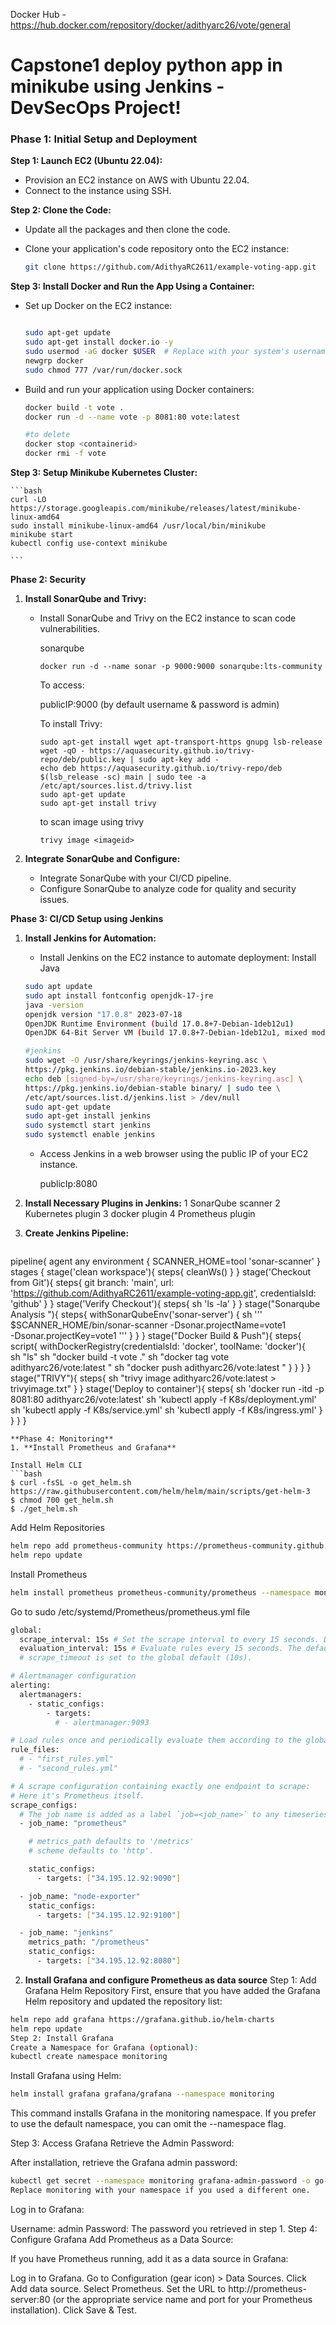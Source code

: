Docker Hub - https://hub.docker.com/repository/docker/adithyarc26/vote/general

# Capstone1 deploy python app in minikube using Jenkins - DevSecOps Project!
### **Phase 1: Initial Setup and Deployment**
**Step 1: Launch EC2 (Ubuntu 22.04):**

- Provision an EC2 instance on AWS with Ubuntu 22.04.
- Connect to the instance using SSH.

**Step 2: Clone the Code:**

- Update all the packages and then clone the code.
- Clone your application's code repository onto the EC2 instance:
    
    ```bash
    git clone https://github.com/AdithyaRC2611/example-voting-app.git
    ```
    

**Step 3: Install Docker and Run the App Using a Container:**

- Set up Docker on the EC2 instance:
    
    ```bash
    
    sudo apt-get update
    sudo apt-get install docker.io -y
    sudo usermod -aG docker $USER  # Replace with your system's username, e.g., 'ubuntu'
    newgrp docker
    sudo chmod 777 /var/run/docker.sock
    ```
    
- Build and run your application using Docker containers:
    
    ```bash
    docker build -t vote .
    docker run -d --name vote -p 8081:80 vote:latest
    
    #to delete
    docker stop <containerid>
    docker rmi -f vote
    ```
**Step 3: Setup Minikube Kubernetes Cluster:**

    ```bash
    curl -LO https://storage.googleapis.com/minikube/releases/latest/minikube-linux-amd64
    sudo install minikube-linux-amd64 /usr/local/bin/minikube
    minikube start
    kubectl config use-context minikube

    ```
**Phase 2: Security**
1. **Install SonarQube and Trivy:**
    - Install SonarQube and Trivy on the EC2 instance to scan code vulnerabilities.
        
        sonarqube
        ```
        docker run -d --name sonar -p 9000:9000 sonarqube:lts-community
        ```
        
        
        To access: 
        
        publicIP:9000 (by default username & password is admin)
        
        To install Trivy:
        ```
        sudo apt-get install wget apt-transport-https gnupg lsb-release
        wget -qO - https://aquasecurity.github.io/trivy-repo/deb/public.key | sudo apt-key add -
        echo deb https://aquasecurity.github.io/trivy-repo/deb $(lsb_release -sc) main | sudo tee -a /etc/apt/sources.list.d/trivy.list
        sudo apt-get update
        sudo apt-get install trivy        
        ```
        
        to scan image using trivy
        ```
        trivy image <imageid>
        ```
        
        
2. **Integrate SonarQube and Configure:**
    - Integrate SonarQube with your CI/CD pipeline.
    - Configure SonarQube to analyze code for quality and security issues.
  
**Phase 3: CI/CD Setup using Jenkins**
1. **Install Jenkins for Automation:**
    - Install Jenkins on the EC2 instance to automate deployment:
    Install Java
    
    ```bash
    sudo apt update
    sudo apt install fontconfig openjdk-17-jre
    java -version
    openjdk version "17.0.8" 2023-07-18
    OpenJDK Runtime Environment (build 17.0.8+7-Debian-1deb12u1)
    OpenJDK 64-Bit Server VM (build 17.0.8+7-Debian-1deb12u1, mixed mode, sharing)
    
    #jenkins
    sudo wget -O /usr/share/keyrings/jenkins-keyring.asc \
    https://pkg.jenkins.io/debian-stable/jenkins.io-2023.key
    echo deb [signed-by=/usr/share/keyrings/jenkins-keyring.asc] \
    https://pkg.jenkins.io/debian-stable binary/ | sudo tee \
    /etc/apt/sources.list.d/jenkins.list > /dev/null
    sudo apt-get update
    sudo apt-get install jenkins
    sudo systemctl start jenkins
    sudo systemctl enable jenkins
    ```
    
    - Access Jenkins in a web browser using the public IP of your EC2 instance.
        
        publicIp:8080
2. **Install Necessary Plugins in Jenkins:**
   1 SonarQube scanner
   2 Kubernetes plugin
   3 docker plugin
   4 Prometheus plugin

4. **Create Jenkins Pipeline:**
   ```groovy
pipeline{
    agent any
    environment {
        SCANNER_HOME=tool 'sonar-scanner'
    }
    stages {
        stage('clean workspace'){
            steps{
                cleanWs()
            }
        }
        stage('Checkout from Git'){
            steps{
                git branch: 'main', url: 'https://github.com/AdithyaRC2611/example-voting-app.git', credentialsId: 'github'
            }
        }
        stage('Verify Checkout'){
            steps{
                sh 'ls -la'
            }
        }
        stage("Sonarqube Analysis "){
            steps{
                withSonarQubeEnv('sonar-server') {
                    sh ''' $SCANNER_HOME/bin/sonar-scanner -Dsonar.projectName=vote1 \
                    -Dsonar.projectKey=vote1 '''
                }
            }
        }
        stage("Docker Build & Push"){
            steps{
                script{
                   withDockerRegistry(credentialsId: 'docker', toolName: 'docker'){  
                       sh "ls"
                       sh "docker build -t vote ."
                       sh "docker tag vote adithyarc26/vote:latest "
                       sh "docker push adithyarc26/vote:latest "
                    }
                }
            }
        }
        stage("TRIVY"){
            steps{
                sh "trivy image adithyarc26/vote:latest > trivyimage.txt" 
            }
        }
        stage('Deploy to container'){
            steps{
                sh 'docker run -itd -p 8081:80 adithyarc26/vote:latest'
                sh 'kubectl apply -f K8s/deployment.yml'
                sh 'kubectl apply -f K8s/service.yml'
                sh 'kubectl apply -f K8s/ingress.yml'
            }
        }
    }
}


```
**Phase 4: Monitoring**
1. **Install Prometheus and Grafana**

Install Helm CLI
```bash
$ curl -fsSL -o get_helm.sh https://raw.githubusercontent.com/helm/helm/main/scripts/get-helm-3
$ chmod 700 get_helm.sh
$ ./get_helm.sh
```
Add Helm Repositories
```bash
helm repo add prometheus-community https://prometheus-community.github.io/helm-charts
helm repo update
```
Install Prometheus
```bash
helm install prometheus prometheus-community/prometheus --namespace monitoring
```
Go to sudo /etc/systemd/Prometheus/prometheus.yml file
```bash
global:
  scrape_interval: 15s # Set the scrape interval to every 15 seconds. Default is every 1 minute.
  evaluation_interval: 15s # Evaluate rules every 15 seconds. The default is every 1 minute.
  # scrape_timeout is set to the global default (10s).

# Alertmanager configuration
alerting:
  alertmanagers:
    - static_configs:
        - targets:
          # - alertmanager:9093

# Load rules once and periodically evaluate them according to the global 'evaluation_interval'.
rule_files:
  # - "first_rules.yml"
  # - "second_rules.yml"

# A scrape configuration containing exactly one endpoint to scrape:
# Here it's Prometheus itself.
scrape_configs:
  # The job name is added as a label `job=<job_name>` to any timeseries scraped from this config.
  - job_name: "prometheus"

    # metrics_path defaults to '/metrics'
    # scheme defaults to 'http'.

    static_configs:
      - targets: ["34.195.12.92:9090"]

  - job_name: "node-exporter"
    static_configs:
      - targets: ["34.195.12.92:9100"]

  - job_name: "jenkins"
    metrics_path: "/prometheus"
    static_configs:
      - targets: ["34.195.12.92:8080"]
```

2. **Install Grafana and configure Prometheus as data source**
Step 1: Add Grafana Helm Repository
First, ensure that you have added the Grafana Helm repository and updated the repository list:

```bash
helm repo add grafana https://grafana.github.io/helm-charts
helm repo update
Step 2: Install Grafana
Create a Namespace for Grafana (optional):
kubectl create namespace monitoring
```
Install Grafana using Helm:

```bash
helm install grafana grafana/grafana --namespace monitoring
```
This command installs Grafana in the monitoring namespace. If you prefer to use the default namespace, you can omit the --namespace flag.

Step 3: Access Grafana
Retrieve the Admin Password:

After installation, retrieve the Grafana admin password:

```bash
kubectl get secret --namespace monitoring grafana-admin-password -o go-template='{{ .data.password | base64decode }}'
Replace monitoring with your namespace if you used a different one.
```
Log in to Grafana:

Username: admin
Password: The password you retrieved in step 1.
Step 4: Configure Grafana
Add Prometheus as a Data Source:

If you have Prometheus running, add it as a data source in Grafana:

Log in to Grafana.
Go to Configuration (gear icon) > Data Sources.
Click Add data source.
Select Prometheus.
Set the URL to http://prometheus-server:80 (or the appropriate service name and port for your Prometheus installation).
Click Save & Test.

